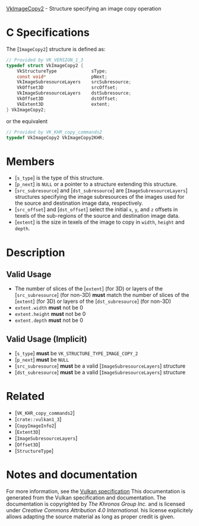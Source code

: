 [VkImageCopy2](https://www.khronos.org/registry/vulkan/specs/1.3-extensions/man/html/VkImageCopy2.html) - Structure specifying an image copy operation

# C Specifications
The [`ImageCopy2`] structure is defined as:
```c
// Provided by VK_VERSION_1_3
typedef struct VkImageCopy2 {
    VkStructureType             sType;
    const void*                 pNext;
    VkImageSubresourceLayers    srcSubresource;
    VkOffset3D                  srcOffset;
    VkImageSubresourceLayers    dstSubresource;
    VkOffset3D                  dstOffset;
    VkExtent3D                  extent;
} VkImageCopy2;
```
or the equivalent
```c
// Provided by VK_KHR_copy_commands2
typedef VkImageCopy2 VkImageCopy2KHR;
```

# Members
- [`s_type`] is the type of this structure.
- [`p_next`] is `NULL` or a pointer to a structure extending this structure.
- [`src_subresource`] and [`dst_subresource`] are [`ImageSubresourceLayers`] structures specifying the image subresources of the images used for the source and destination image data, respectively.
- [`src_offset`] and [`dst_offset`] select the initial `x`, `y`, and `z` offsets in texels of the sub-regions of the source and destination image data.
- [`extent`] is the size in texels of the image to copy in `width`, `height` and `depth`.

# Description
## Valid Usage
-    The number of slices of the [`extent`] (for 3D) or layers of the [`src_subresource`] (for non-3D)  **must**  match the number of slices of the [`extent`] (for 3D) or layers of the [`dst_subresource`] (for non-3D)
-  `extent.width` **must**  not be 0
-  `extent.height` **must**  not be 0
-  `extent.depth` **must**  not be 0

## Valid Usage (Implicit)
-  [`s_type`] **must**  be `VK_STRUCTURE_TYPE_IMAGE_COPY_2`
-  [`p_next`] **must**  be `NULL`
-  [`src_subresource`] **must**  be a valid [`ImageSubresourceLayers`] structure
-  [`dst_subresource`] **must**  be a valid [`ImageSubresourceLayers`] structure

# Related
- [`VK_KHR_copy_commands2`]
- [`crate::vulkan1_3`]
- [`CopyImageInfo2`]
- [`Extent3D`]
- [`ImageSubresourceLayers`]
- [`Offset3D`]
- [`StructureType`]

# Notes and documentation
For more information, see the [Vulkan specification](https://www.khronos.org/registry/vulkan/specs/1.3-extensions/html/vkspec.html)
This documentation is generated from the Vulkan specification and documentation.
The documentation is copyrighted by *The Khronos Group Inc.* and is licensed under *Creative Commons Attribution 4.0 International*.
his license explicitely allows adapting the source material as long as proper credit is given.
        